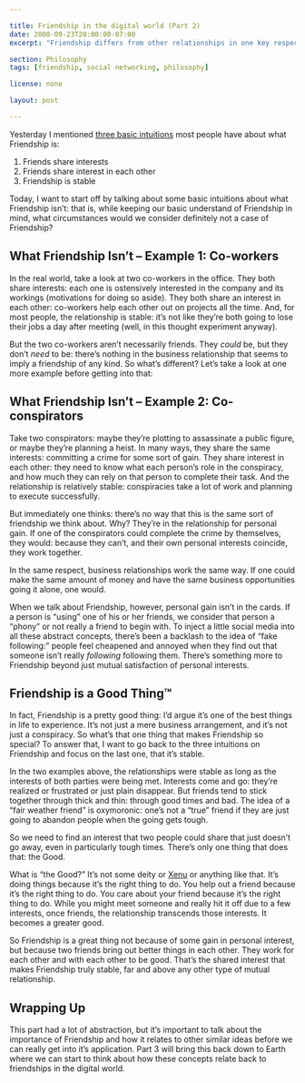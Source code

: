 ```yaml
---

title: Friendship in the digital world (Part 2)
date: 2008-09-23T20:00:00-07:00
excerpt: "Friendship differs from other relationships in one key respect: friends aren’t in it for personal gain, but to achieve something that makes each other better."

section: Philosophy
tags: [friendship, social networking, philosophy]

license: none

layout: post

---
```


Yesterday I mentioned [three basic intuitions][1] most people have about what Friendship is:

1. Friends share interests
2. Friends share interest in each other
3. Friendship is stable

Today, I want to start off by talking about some basic intuitions about what Friendship isn’t: that is, while keeping our basic understand of Friendship in mind, what circumstances would we consider definitely not a case of Friendship?

## What Friendship Isn’t – Example 1: Co-workers

In the real world, take a look at two co-workers in the office. They both share interests: each one is ostensively interested in the company and its workings (motivations for doing so aside). They both share an interest in each other: co-workers help each other out on projects all the time. And, for most people, the relationship is stable: it’s not like they’re both going to lose their jobs a day after meeting (well, in this thought experiment anyway).

But the two co-workers aren’t necessarily friends. They *could* be, but they don’t *need* to be: there’s nothing in the business relationship that seems to imply a friendship of any kind. So what’s different? Let’s take a look at one more example before getting into that:

## What Friendship Isn’t – Example 2: Co-conspirators

Take two conspirators: maybe they’re plotting to assassinate a public figure, or maybe they’re planning a heist. In many ways, they share the same interests: committing a crime for some sort of gain. They share interest in each other: they need to know what each person’s role in the conspiracy, and how much they can rely on that person to complete their task. And the relationship is relatively stable: conspiracies take a lot of work and planning to execute successfully.

But immediately one thinks: there’s no way that this is the same sort of friendship we think about. Why? They’re in the relationship for personal gain. If one of the conspirators could complete the crime by themselves, they would: because they can’t, and their own personal interests coincide, they work together.

In the same respect, business relationships work the same way. If one could make the same amount of money and have the same business opportunities going it alone, one would.

When we talk about Friendship, however, personal gain isn’t in the cards. If a person is “using” one of his or her friends, we consider that person a “phony” or not really a friend to begin with. To inject a little social media into all these abstract concepts, there’s been a backlash to the idea of “fake following:” people feel cheapened and annoyed when they find out that someone isn’t really *following* following them. There’s something more to Friendship beyond just mutual satisfaction of personal interests.

## Friendship is a Good Thing™

In fact, Friendship is a pretty good thing: I’d argue it’s one of the best things in life to experience. It’s not just a mere business arrangement, and it’s not just a conspiracy. So what’s that one thing that makes Friendship so special? To answer that, I want to go back to the three intuitions on Friendship and focus on the last one, that it’s stable.

In the two examples above, the relationships were stable as long as the interests of both parties were being met. Interests come and go: they’re realized or frustrated or just plain disappear. But friends tend to stick together through thick and thin: through good times and bad. The idea of a “fair weather friend” is oxymoronic: one’s not a “true” friend if they are just going to abandon people when the going gets tough.

So we need to find an interest that two people could share that just doesn’t go away, even in particularly tough times. There’s only one thing that does that: the Good.

What is “the Good?” It’s not some deity or [Xenu][2] or anything like that. It’s doing things because it’s the right thing to do. You help out a friend because it’s the right thing to do. You care about your friend because it’s the right thing to do. While you might meet someone and really hit it off due to a few interests, once friends, the relationship transcends those interests. It becomes a greater good.

So Friendship is a great thing not because of some gain in personal interest, but because two friends bring out better things in each other. They work for each other and with each other to be good. That’s the shared interest that makes Friendship truly stable, far and above any other type of mutual relationship.

## Wrapping Up

This part had a lot of abstraction, but it’s important to talk about the importance of Friendship and how it relates to other similar ideas before we can really get into it’s application. Part 3 will bring this back down to Earth where we can start to think about how these concepts relate back to friendships in the digital world.

[1]: http://marktrapp.com/blog/2008/09/22/friendship-digital-world-part-1 "Friendship in the digital world (Part 1)"
[2]: http://en.wikipedia.org/wiki/Xenu "Wikipedia article on Xenu"
